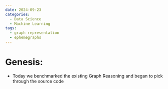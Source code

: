```yaml
---
date: 2024-09-23
categories:
  - Data Science
  - Machine Learning
tags:
  - graph representation
  - ephemegraphs
---
```


# Genesis:
- Today we benchmarked the existing Graph Reasoning and began to pick through the source code